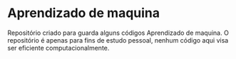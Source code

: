 # Aprendizado de maquina

Repositório criado para guarda alguns códigos Aprendizado de maquina. O repositório é apenas para fins de estudo pessoal, nenhum código aqui visa ser
eficiente computacionalmente.


